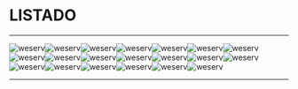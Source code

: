 # LISTADO
-----------
![weserv](https://images.weserv.nl/?url=http://193.144.34.193/iipsrv/iipsrv.fcgi%3Ffif=/mnt/scratch/pyrtif/bc_SANT_201106-A/20110609_029.pyr.tif%26CNT=1.1%26WID=150%26CVT=jpeg)![weserv](https://images.weserv.nl/?url=http://193.144.34.193/iipsrv/iipsrv.fcgi%3Ffif=/mnt/scratch/pyrtif/bc_SANT_202010_AHIM_24_2019_B/20201001_027.pyr.tif%26CNT=1.1%26WID=150%26CVT=jpeg)![weserv](https://images.weserv.nl/?url=http://193.144.34.193/iipsrv/iipsrv.fcgi%3Ffif=/mnt/scratch/pyrtif/bc_SANT_201802_A/20180216_012.pyr.tif%26CNT=1.1%26WID=150%26CVT=jpeg)![weserv](https://images.weserv.nl/?url=http://193.144.34.193/iipsrv/iipsrv.fcgi%3Ffif=/mnt/scratch/pyrtif/bc_SANT_201107-G/20110719_037.pyr.tif%26CNT=1.1%26WID=150%26CVT=jpeg)![weserv](https://images.weserv.nl/?url=http://193.144.34.193/iipsrv/iipsrv.fcgi%3Ffif=/mnt/scratch/pyrtif/bc_SANT_202010_AHIM_24_2019_B/20201001_055.pyr.tif%26CNT=1.1%26WID=150%26CVT=jpeg)![weserv](https://images.weserv.nl/?url=http://193.144.34.193/iipsrv/iipsrv.fcgi%3Ffif=/mnt/scratch/pyrtif/bc_SANT_201107-J/20110721_027.pyr.tif%26CNT=1.1%26WID=150%26CVT=jpeg)![weserv](https://images.weserv.nl/?url=http://193.144.34.193/iipsrv/iipsrv.fcgi%3Ffif=/mnt/scratch/pyrtif/bc_SANT_201710_AHIM_21_2016_B/20171026_099.pyr.tif%26CNT=1.1%26WID=150%26CVT=jpeg)![weserv](https://images.weserv.nl/?url=http://193.144.34.193/iipsrv/iipsrv.fcgi%3Ffif=/mnt/scratch/pyrtif/bc_SANT_201502_AHIM_17_2012/20150225_107.pyr.tif%26CNT=1.1%26WID=150%26CVT=jpeg)![weserv](https://images.weserv.nl/?url=http://193.144.34.193/iipsrv/iipsrv.fcgi%3Ffif=/mnt/scratch/pyrtif/bc_SANT_201502_AHIM_16_2011/20150224_061.pyr.tif%26CNT=1.1%26WID=150%26CVT=jpeg)![weserv](https://images.weserv.nl/?url=http://193.144.34.193/iipsrv/iipsrv.fcgi%3Ffif=/mnt/scratch/pyrtif/bc_SANT_201106-C/20110623_126.pyr.tif%26CNT=1.1%26WID=150%26CVT=jpeg)![weserv](https://images.weserv.nl/?url=http://193.144.34.193/iipsrv/iipsrv.fcgi%3Ffif=/mnt/scratch/pyrtif/bc_SANT_201106-E/20110628_024.pyr.tif%26CNT=1.1%26WID=150%26CVT=jpeg)![weserv](https://images.weserv.nl/?url=http://193.144.34.193/iipsrv/iipsrv.fcgi%3Ffif=/mnt/scratch/pyrtif/bc_SANT_201107-L/20110727_051.pyr.tif%26CNT=1.1%26WID=150%26CVT=jpeg)![weserv](https://images.weserv.nl/?url=http://193.144.34.193/iipsrv/iipsrv.fcgi%3Ffif=/mnt/scratch/pyrtif/bc_SANT_201104-D/20110420_015.pyr.tif%26CNT=1.1%26WID=150%26CVT=jpeg)![weserv](https://images.weserv.nl/?url=http://193.144.34.193/iipsrv/iipsrv.fcgi%3Ffif=/mnt/scratch/pyrtif/bc_SANT_202010_AHIM_24_2019_B/20201001_042.pyr.tif%26CNT=1.1%26WID=150%26CVT=jpeg)![weserv](https://images.weserv.nl/?url=http://193.144.34.193/iipsrv/iipsrv.fcgi%3Ffif=/mnt/scratch/pyrtif/bc_SANT_201506_AHIM_19_2014_B/20150623_066.pyr.tif%26CNT=1.1%26WID=150%26CVT=jpeg)![weserv](https://images.weserv.nl/?url=http://193.144.34.193/iipsrv/iipsrv.fcgi%3Ffif=/mnt/scratch/pyrtif/bc_SANT_201107-E/20110718_073.pyr.tif%26CNT=1.1%26WID=150%26CVT=jpeg)![weserv](https://images.weserv.nl/?url=http://193.144.34.193/iipsrv/iipsrv.fcgi%3Ffif=/mnt/scratch/pyrtif/bc_SANT_201107-K/20110726_100.pyr.tif%26CNT=1.1%26WID=150%26CVT=jpeg)![weserv](https://images.weserv.nl/?url=http://193.144.34.193/iipsrv/iipsrv.fcgi%3Ffif=/mnt/scratch/pyrtif/bc_SANT_201710_AHIM_21_2016_B/20171026_081.pyr.tif%26CNT=1.1%26WID=150%26CVT=jpeg)![weserv](https://images.weserv.nl/?url=http://193.144.34.193/iipsrv/iipsrv.fcgi%3Ffif=/mnt/scratch/pyrtif/bc_SANT_201107-E/20110718_007.pyr.tif%26CNT=1.1%26WID=150%26CVT=jpeg)![weserv](https://images.weserv.nl/?url=http://193.144.34.193/iipsrv/iipsrv.fcgi%3Ffif=/mnt/scratch/pyrtif/bc_SANT_201107-F/20110719_015.pyr.tif%26CNT=1.1%26WID=150%26CVT=jpeg)

-----------
